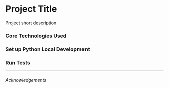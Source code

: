 # Project Title

Project short description


### Core Technologies Used
### Set up Python Local Development
### Run Tests

---
###### Acknowledgements 
